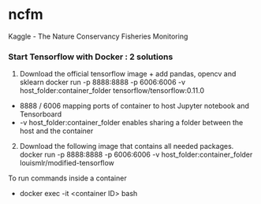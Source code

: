 # ncfm
Kaggle - The Nature Conservancy Fisheries Monitoring


### Start Tensorflow with Docker : 2 solutions
1) Download the official tensorflow image + add pandas, opencv and sklearn
docker run -p 8888:8888 -p 6006:6006 -v host_folder:container_folder tensorflow/tensorflow:0.11.0
- 8888 / 6006 mapping ports of container to host Jupyter notebook and Tensorboard
- -v host_folder:container_folder enables sharing a folder between the host and the container

2) Download the following image that contains all needed packages. 
docker run -p 8888:8888 -p 6006:6006 -v host_folder:container_folder louismlr/modified-tensorflow

To run commands inside a container
- docker exec -it \<container ID> bash
